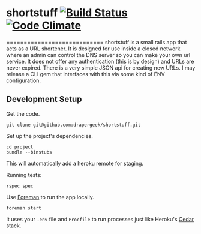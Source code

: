 # shortstuff [![Build Status](https://secure.travis-ci.org/drapergeek/shortstuff.png?branch=master)](http://travis-ci.org/drapergeek/shortstuff) [![Code Climate](https://codeclimate.com/badge.png)](https://codeclimate.com/github/drapergeek/shortstuff)
============================
shortstuff is a small rails app that acts as a URL shortener. It is designed for use inside a closed network where an admin can control the DNS server so you can make your own url service. It does not offer any authentication (this is by design) and URLs are never expired. There is a very simple JSON api for creating new URLs. I may release a CLI gem that interfaces with this via some kind of ENV configuration.


## Development Setup

Get the code.

    git clone git@github.com:drapergeek/shortstuff.git

Set up the project's dependencies.

    cd project
    bundle --binstubs

This will automatically add a heroku remote for staging.

Running tests:

    rspec spec


Use [Foreman](http://goo.gl/oy4uw) to run the app locally.

    foreman start

It uses your `.env` file and `Procfile` to run processes just like Heroku's
[Cedar](https://devcenter.heroku.com/articles/cedar/) stack.
